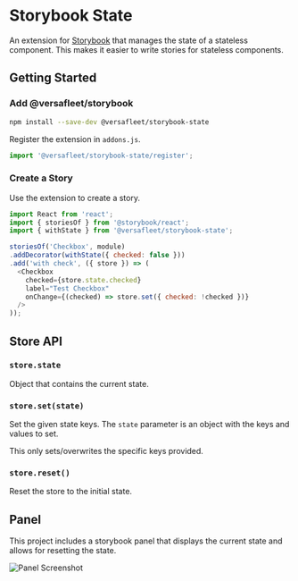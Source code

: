 # Storybook State

An extension for [Storybook](https://storybook.js.org/) that manages the state of a stateless
component. This makes it easier to write stories for stateless components.

## Getting Started

### Add @versafleet/storybook

```sh
npm install --save-dev @versafleet/storybook-state
```

Register the extension in `addons.js`.

```javascript
import '@versafleet/storybook-state/register';
```

### Create a Story

Use the extension to create a story.

```javascript
import React from 'react';
import { storiesOf } from '@storybook/react';
import { withState } from '@versafleet/storybook-state';

storiesOf('Checkbox', module)
.addDecorator(withState({ checked: false }))
.add('with check', ({ store }) => (
  <Checkbox
    checked={store.state.checked}
    label="Test Checkbox"
    onChange={(checked) => store.set({ checked: !checked })}
  />
));
```

## Store API

### `store.state`

Object that contains the current state.

### `store.set(state)`

Set the given state keys. The `state` parameter is an object with the keys and values to set.

This only sets/overwrites the specific keys provided.

### `store.reset()`

Reset the store to the initial state.

## Panel

This project includes a storybook panel that displays the current state and allows
for resetting the state.

![Panel Screenshot](panel-screenshot.png?raw=true&v=2 "Panel")

